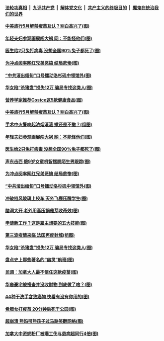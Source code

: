 

####  [法轮功真相](../../../../basic/blob/master/README.md?t=04060132) &nbsp;|&nbsp; [九评共产党](../../../../9ping.md/blob/master/README.md?t=04060132) &nbsp;|&nbsp; [解体党文化](../../../../jtdwh.md/blob/master/README.md?t=04060132)  &nbsp;|&nbsp; [共产主义的终极目的](../../../../gczydzjmd.md/blob/master/README.md?t=04060132) &nbsp;|&nbsp; [魔鬼在统治我们的世界](../../../../mgztzwmdsj.md/blob/master/README.md?t=04060132) 

#### [中美旅行5月解禁疫苗互认？别白高兴了(图)](../pages/p3/967763.md?t=04060132) 

#### [年轻夫妇参观画展闯大祸 网：不能怪他们(图)](../pages/p3/967758.md?t=04060132) 

#### [医生给2只兔打病毒 没想全国90%兔子都死了(图)](../pages/p3/967757.md?t=04060132) 

#### [为冲点阅率网红兄弟恶搞 结局悲惨(图)](../pages/p3/967491.md?t=04060132) 

#### [“中共滚出缅甸”口号擂动洛杉矶中领馆外(图)](../pages/p3/967702.md?t=04060132) 

#### [华女陷“杀猪盘”损失12万 骗局专找这类人(图)](../pages/p3/967578.md?t=04060132) 

#### [营养学家推荐Costco这5款健康食品(图)](../pages/p3/967840.md?t=04060132) 

#### [中美旅行5月解禁疫苗互认？别白高兴了(图)](../pages/p3/967763.md?t=04060132) 

#### [手术中火警响起浓烟滚滚 撤还是不撤？(组图)](../pages/p3/967767.md?t=04060132) 

#### [年轻夫妇参观画展闯大祸 网：不能怪他们(图)](../pages/p3/967758.md?t=04060132) 

#### [医生给2只兔打病毒 没想全国90%兔子都死了(图)](../pages/p3/967757.md?t=04060132) 

#### [声东击西 俄9岁女童机智摆脱陌生男跟踪(图)](../pages/p3/967712.md?t=04060132) 

#### [为冲点阅率网红兄弟恶搞 结局悲惨(图)](../pages/p3/967491.md?t=04060132) 

#### [“中共滚出缅甸”口号擂动洛杉矶中领馆外(图)](../pages/p3/967702.md?t=04060132) 

#### [冲破挡风玻璃上校车 天外飞鹿压醒学生(图)](../pages/p3/967696.md?t=04060132) 

#### [脑洞大开 老外用高压锅催芽收奇效(图)](../pages/p3/967470.md?t=04060132) 

#### [申请新工作？这是雇主想要的五大技能(图)](../pages/p3/967616.md?t=04060132) 

#### [第三波疫情来临 法国再度封城(组图)](../pages/p3/967596.md?t=04060132) 

#### [华女陷“杀猪盘”损失12万 骗局专找这类人(图)](../pages/p3/967578.md?t=04060132) 

#### [盘点史上那些著名的“幽灵”航班(图)](../pages/p3/967567.md?t=04060132) 

#### [民调：加拿大人最不信任这款疫苗(图)](../pages/p3/967556.md?t=04060132) 

#### [华裔豪宅被搜查并没收财物 到底做了啥？(图)](../pages/p3/967502.md?t=04060132) 

#### [44种干洗手含致癌物 快看有没有你用的(图)](../pages/p3/967476.md?t=04060132) 

#### [希腊女打疫苗 20分钟后死于公园(图)](../pages/p3/967474.md?t=04060132) 

#### [超崩溃 熊妈带熊孩子过马路笑翻网络(图)](../pages/p3/967451.md?t=04060132) 

#### [加拿大中资奶粉厂被曝工伤与患病超同行4倍(图)](../pages/p3/967453.md?t=04060132) 

